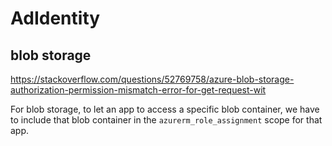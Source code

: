 # AdIdentity

## blob storage
https://stackoverflow.com/questions/52769758/azure-blob-storage-authorization-permission-mismatch-error-for-get-request-wit

For blob storage, to let an app to access a specific blob container,
we have to include that blob container in the `azurerm_role_assignment` scope for that app.


